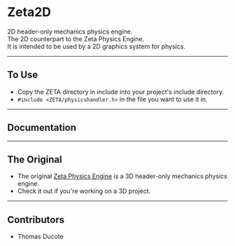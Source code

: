 # **Zeta2D**

2D header-only mechanics physics engine.  
The 2D counterpart to the Zeta Physics Engine.  
It is intended to be used by a 2D graphics system for physics.

___

## To Use
* Copy the ZETA directory in include into your project's include directory.
* `#include <ZETA/physicshandler.h>` in the file you want to use it in.

___

## Documentation

___

## The Original
* The original [Zeta Physics Engine](https://github.com/aggie-coding-club/Zeta-Physics-Engine) is a 3D header-only mechanics physics engine.
* Check it out if you're working on a 3D project.

___

## Contributors
 * Thomas Ducote
